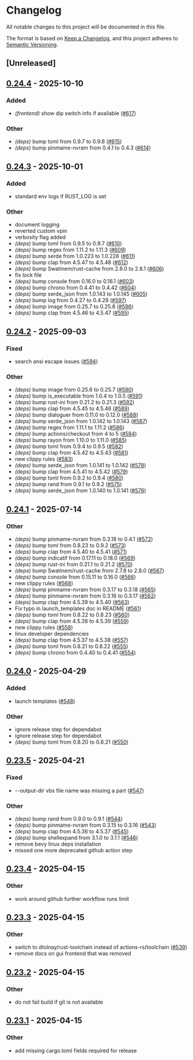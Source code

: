 # Changelog

All notable changes to this project will be documented in this file.

The format is based on [Keep a Changelog](https://keepachangelog.com/en/1.0.0/),
and this project adheres to [Semantic Versioning](https://semver.org/spec/v2.0.0.html).

## [Unreleased]

## [0.24.4](https://github.com/francisdb/vpxtool/compare/v0.24.3...v0.24.4) - 2025-10-10

### Added

- *(frontend)* show dip switch info if available ([#617](https://github.com/francisdb/vpxtool/pull/617))

### Other

- *(deps)* bump toml from 0.9.7 to 0.9.8 ([#615](https://github.com/francisdb/vpxtool/pull/615))
- *(deps)* bump pinmame-nvram from 0.4.1 to 0.4.3 ([#614](https://github.com/francisdb/vpxtool/pull/614))

## [0.24.3](https://github.com/francisdb/vpxtool/compare/v0.24.2...v0.24.3) - 2025-10-01

### Added

- standard env logs if RUST_LOG is set

### Other

- document logging
- reverted custom vpin
- verbosity flag added
- *(deps)* bump toml from 0.9.5 to 0.9.7 ([#610](https://github.com/francisdb/vpxtool/pull/610))
- *(deps)* bump regex from 1.11.2 to 1.11.3 ([#609](https://github.com/francisdb/vpxtool/pull/609))
- *(deps)* bump serde from 1.0.223 to 1.0.228 ([#611](https://github.com/francisdb/vpxtool/pull/611))
- *(deps)* bump clap from 4.5.47 to 4.5.48 ([#612](https://github.com/francisdb/vpxtool/pull/612))
- *(deps)* bump Swatinem/rust-cache from 2.8.0 to 2.8.1 ([#606](https://github.com/francisdb/vpxtool/pull/606))
- fix lock file
- *(deps)* bump console from 0.16.0 to 0.16.1 ([#603](https://github.com/francisdb/vpxtool/pull/603))
- *(deps)* bump chrono from 0.4.41 to 0.4.42 ([#604](https://github.com/francisdb/vpxtool/pull/604))
- *(deps)* bump serde_json from 1.0.143 to 1.0.145 ([#605](https://github.com/francisdb/vpxtool/pull/605))
- *(deps)* bump log from 0.4.27 to 0.4.28 ([#597](https://github.com/francisdb/vpxtool/pull/597))
- *(deps)* bump image from 0.25.7 to 0.25.8 ([#596](https://github.com/francisdb/vpxtool/pull/596))
- *(deps)* bump clap from 4.5.46 to 4.5.47 ([#595](https://github.com/francisdb/vpxtool/pull/595))

## [0.24.2](https://github.com/francisdb/vpxtool/compare/v0.24.1...v0.24.2) - 2025-09-03

### Fixed

- search ansi escape issues ([#594](https://github.com/francisdb/vpxtool/pull/594))

### Other

- *(deps)* bump image from 0.25.6 to 0.25.7 ([#590](https://github.com/francisdb/vpxtool/pull/590))
- *(deps)* bump is_executable from 1.0.4 to 1.0.5 ([#591](https://github.com/francisdb/vpxtool/pull/591))
- *(deps)* bump rust-ini from 0.21.2 to 0.21.3 ([#592](https://github.com/francisdb/vpxtool/pull/592))
- *(deps)* bump clap from 4.5.45 to 4.5.46 ([#589](https://github.com/francisdb/vpxtool/pull/589))
- *(deps)* bump dialoguer from 0.11.0 to 0.12.0 ([#588](https://github.com/francisdb/vpxtool/pull/588))
- *(deps)* bump serde_json from 1.0.142 to 1.0.143 ([#587](https://github.com/francisdb/vpxtool/pull/587))
- *(deps)* bump regex from 1.11.1 to 1.11.2 ([#586](https://github.com/francisdb/vpxtool/pull/586))
- *(deps)* bump actions/checkout from 4 to 5 ([#584](https://github.com/francisdb/vpxtool/pull/584))
- *(deps)* bump rayon from 1.10.0 to 1.11.0 ([#585](https://github.com/francisdb/vpxtool/pull/585))
- *(deps)* bump toml from 0.9.4 to 0.9.5 ([#582](https://github.com/francisdb/vpxtool/pull/582))
- *(deps)* bump clap from 4.5.42 to 4.5.43 ([#581](https://github.com/francisdb/vpxtool/pull/581))
- new clippy rules ([#583](https://github.com/francisdb/vpxtool/pull/583))
- *(deps)* bump serde_json from 1.0.141 to 1.0.142 ([#578](https://github.com/francisdb/vpxtool/pull/578))
- *(deps)* bump clap from 4.5.41 to 4.5.42 ([#579](https://github.com/francisdb/vpxtool/pull/579))
- *(deps)* bump toml from 0.9.2 to 0.9.4 ([#580](https://github.com/francisdb/vpxtool/pull/580))
- *(deps)* bump rand from 0.9.1 to 0.9.2 ([#575](https://github.com/francisdb/vpxtool/pull/575))
- *(deps)* bump serde_json from 1.0.140 to 1.0.141 ([#576](https://github.com/francisdb/vpxtool/pull/576))

## [0.24.1](https://github.com/francisdb/vpxtool/compare/v0.24.0...v0.24.1) - 2025-07-14

### Other

- *(deps)* bump pinmame-nvram from 0.3.18 to 0.4.1 ([#572](https://github.com/francisdb/vpxtool/pull/572))
- *(deps)* bump toml from 0.8.23 to 0.9.2 ([#573](https://github.com/francisdb/vpxtool/pull/573))
- *(deps)* bump clap from 4.5.40 to 4.5.41 ([#571](https://github.com/francisdb/vpxtool/pull/571))
- *(deps)* bump indicatif from 0.17.11 to 0.18.0 ([#569](https://github.com/francisdb/vpxtool/pull/569))
- *(deps)* bump rust-ini from 0.21.1 to 0.21.2 ([#570](https://github.com/francisdb/vpxtool/pull/570))
- *(deps)* bump Swatinem/rust-cache from 2.7.8 to 2.8.0 ([#567](https://github.com/francisdb/vpxtool/pull/567))
- *(deps)* bump console from 0.15.11 to 0.16.0 ([#566](https://github.com/francisdb/vpxtool/pull/566))
- new clippy rules ([#568](https://github.com/francisdb/vpxtool/pull/568))
- *(deps)* bump pinmame-nvram from 0.3.17 to 0.3.18 ([#565](https://github.com/francisdb/vpxtool/pull/565))
- *(deps)* bump pinmame-nvram from 0.3.16 to 0.3.17 ([#562](https://github.com/francisdb/vpxtool/pull/562))
- *(deps)* bump clap from 4.5.39 to 4.5.40 ([#563](https://github.com/francisdb/vpxtool/pull/563))
- Fix typo in launch_templates doc in README ([#561](https://github.com/francisdb/vpxtool/pull/561))
- *(deps)* bump toml from 0.8.22 to 0.8.23 ([#560](https://github.com/francisdb/vpxtool/pull/560))
- *(deps)* bump clap from 4.5.38 to 4.5.39 ([#559](https://github.com/francisdb/vpxtool/pull/559))
- new clippy rules ([#558](https://github.com/francisdb/vpxtool/pull/558))
- linux developer dependencies
- *(deps)* bump clap from 4.5.37 to 4.5.38 ([#557](https://github.com/francisdb/vpxtool/pull/557))
- *(deps)* bump toml from 0.8.21 to 0.8.22 ([#555](https://github.com/francisdb/vpxtool/pull/555))
- *(deps)* bump chrono from 0.4.40 to 0.4.41 ([#554](https://github.com/francisdb/vpxtool/pull/554))

## [0.24.0](https://github.com/francisdb/vpxtool/compare/v0.23.5...v0.24.0) - 2025-04-29

### Added

- launch templates ([#548](https://github.com/francisdb/vpxtool/pull/548))

### Other

- ignore release step for dependabot
- ignore release step for dependabot
- *(deps)* bump toml from 0.8.20 to 0.8.21 ([#550](https://github.com/francisdb/vpxtool/pull/550))

## [0.23.5](https://github.com/francisdb/vpxtool/compare/v0.23.4...v0.23.5) - 2025-04-21

### Fixed

- --output-dir vbs file name was missing a part ([#547](https://github.com/francisdb/vpxtool/pull/547))

### Other

- *(deps)* bump rand from 0.9.0 to 0.9.1 ([#544](https://github.com/francisdb/vpxtool/pull/544))
- *(deps)* bump pinmame-nvram from 0.3.15 to 0.3.16 ([#543](https://github.com/francisdb/vpxtool/pull/543))
- *(deps)* bump clap from 4.5.36 to 4.5.37 ([#545](https://github.com/francisdb/vpxtool/pull/545))
- *(deps)* bump shellexpand from 3.1.0 to 3.1.1 ([#546](https://github.com/francisdb/vpxtool/pull/546))
- remove bevy linux deps installation
- missed one more deprecated github action step

## [0.23.4](https://github.com/francisdb/vpxtool/compare/v0.23.3...v0.23.4) - 2025-04-15

### Other

- work around github further workflow runs limit

## [0.23.3](https://github.com/francisdb/vpxtool/compare/v0.23.2...v0.23.3) - 2025-04-15

### Other

- switch to dtolnay/rust-toolchain instead of actions-rs/toolchain ([#539](https://github.com/francisdb/vpxtool/pull/539))
- remove docs on gui frontend that was removed

## [0.23.2](https://github.com/francisdb/vpxtool/compare/v0.23.1...v0.23.2) - 2025-04-15

### Other

- do not fail build if git is not available

## [0.23.1](https://github.com/francisdb/vpxtool/compare/v0.23.0...v0.23.1) - 2025-04-15

### Other

- add missing cargo.toml fields required for release
